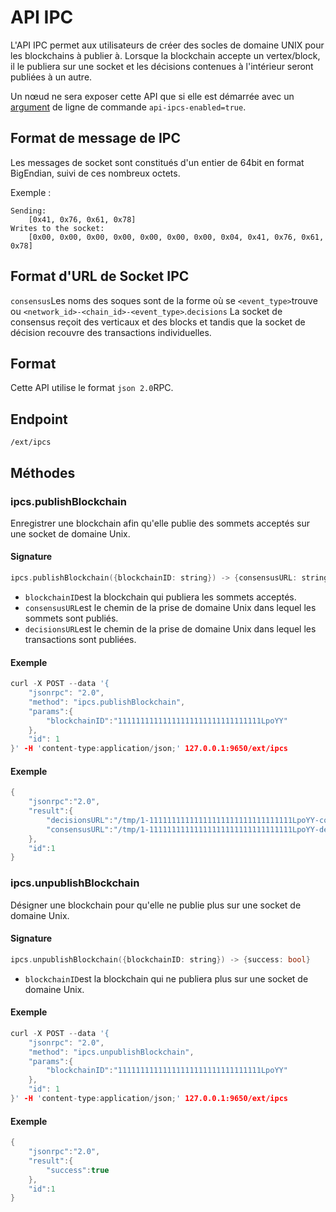 # API IPC

L'API IPC permet aux utilisateurs de créer des socles de domaine UNIX pour les blockchains à publier à. Lorsque la blockchain accepte un vertex/block, il le publiera sur une socket et les décisions contenues à l'intérieur seront publiées à un autre.

Un nœud ne sera exposer cette API que si elle est démarrée avec un [argument](../references/command-line-interface.md) de ligne de commande `api-ipcs-enabled=true`.

## Format de message de IPC

Les messages de socket sont constitués d'un entier de 64bit en format BigEndian, suivi de ces nombreux octets.

Exemple :

```text
Sending:
    [0x41, 0x76, 0x61, 0x78]
Writes to the socket:
    [0x00, 0x00, 0x00, 0x00, 0x00, 0x00, 0x00, 0x04, 0x41, 0x76, 0x61, 0x78]
```

## Format d'URL de Socket IPC

`consensus`Les noms des soques sont de la forme où se `<event_type>`trouve ou `<network_id>-<chain_id>-<event_type>`.`decisions` La socket de consensus reçoit des verticaux et des blocks et tandis que la socket de décision recouvre des transactions individuelles.

## Format

Cette API utilise le format `json 2.0`RPC.

## Endpoint

`/ext/ipcs`

## Méthodes

### ipcs.publishBlockchain

Enregistrer une blockchain afin qu'elle publie des sommets acceptés sur une socket de domaine Unix.

#### **Signature**

```cpp
ipcs.publishBlockchain({blockchainID: string}) -> {consensusURL: string, decisionsURL: string}
```

* `blockchainID`est la blockchain qui publiera les sommets acceptés.
* `consensusURL`est le chemin de la prise de domaine Unix dans lequel les sommets sont publiés.
* `decisionsURL`est le chemin de la prise de domaine Unix dans lequel les transactions sont publiées.

#### **Exemple**

```cpp
curl -X POST --data '{
    "jsonrpc": "2.0",
    "method": "ipcs.publishBlockchain",
    "params":{
        "blockchainID":"11111111111111111111111111111111LpoYY"
    },
    "id": 1
}' -H 'content-type:application/json;' 127.0.0.1:9650/ext/ipcs
```

#### **Exemple**

```cpp
{
    "jsonrpc":"2.0",
    "result":{
        "decisionsURL":"/tmp/1-11111111111111111111111111111111LpoYY-consensus",
        "consensusURL":"/tmp/1-11111111111111111111111111111111LpoYY-decisions"
    },
    "id":1
}
```

### ipcs.unpublishBlockchain

Désigner une blockchain pour qu'elle ne publie plus sur une socket de domaine Unix.

#### **Signature**

```cpp
ipcs.unpublishBlockchain({blockchainID: string}) -> {success: bool}
```

* `blockchainID`est la blockchain qui ne publiera plus sur une socket de domaine Unix.

#### **Exemple**

```cpp
curl -X POST --data '{
    "jsonrpc": "2.0",
    "method": "ipcs.unpublishBlockchain",
    "params":{
        "blockchainID":"11111111111111111111111111111111LpoYY"
    },
    "id": 1
}' -H 'content-type:application/json;' 127.0.0.1:9650/ext/ipcs
```

#### **Exemple**

```cpp
{
    "jsonrpc":"2.0",
    "result":{
        "success":true
    },
    "id":1
}
```

